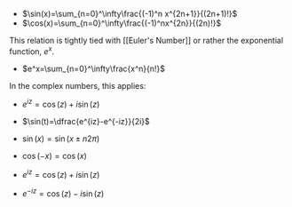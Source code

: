 

- $\sin(x)=\sum_{n=0}^\infty\frac{(-1)^n x^{2n+1}}{(2n+1)!}$
- $\cos(x)=\sum_{n=0}^\infty\frac{(-1)^nx^{2n}}{(2n)!}$

This relation is tightly tied with [[Euler's Number]] or rather the exponential function, $e^x$.
- $e^x=\sum_{n=0}^\infty\frac{x^n}{n!}$

In the complex numbers, this applies:
- $e^{iz}=\cos(z)+i \sin(z)$



- $\sin(t)=\dfrac{e^{iz}-e^{-iz}}{2i}$



- $\sin(x)=\sin(x\pm n2\pi)$
- $\cos(-x)=\cos(x)$


- $e^{iz}=\cos(z) + i \sin(z)$
- $e^{-iz}=\cos(z)-i\sin(z)$
